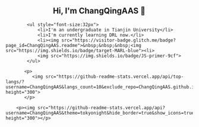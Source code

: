 <h2 align="center"> Hi, I'm ChangQingAAS 👋 </h2>

      
            <ul style="font-size:32px">
                <li>I'm an undergraduate in Tianjin University</li>
                <li>I'm currently learning DRL now.</li>
                <li><img src="https://visitor-badge.glitch.me/badge?page_id=ChangQingAAS.readme">&nbsp;&nbsp;&nbsp;<img src="https://img.shields.io/badge/target-MARL-blue"><li>
                <img src="https://img.shields.io/badge/JS-primer-9cf">
            </ul>
    
           <p>
              <img src="https://github-readme-stats.vercel.app/api/top-langs/?username=ChangQingAAS&langs_count=10&exclude_repo=ChangQingAAS.github.io&layout=compact&theme=nightowl&cache_seconds=1800" height="300">
           </p>
  
        <p><img src="https://github-readme-stats.vercel.app/api?username=ChangQingAAS&theme=tokyonight&hide_border=true&show_icons=true&disable_animations=true&count_private=true&cache_seconds=1800" height="300"></p>

